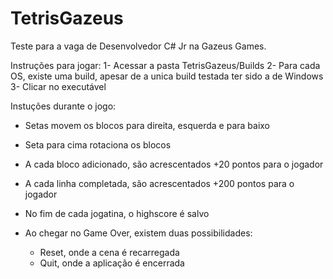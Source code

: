 ﻿# TetrisGazeus

Teste para a vaga de Desenvolvedor C# Jr na Gazeus Games. 

Instruções para jogar:
1- Acessar a pasta TetrisGazeus/Builds
2- Para cada OS, existe uma build, apesar de a unica build testada ter sido a de Windows
3- Clicar no executável

Instuções durante o jogo:
- Setas movem os blocos para direita, esquerda e para baixo
- Seta para cima rotaciona os blocos

- A cada bloco adicionado, são acrescentados +20 pontos para o jogador
- A cada linha completada, são acrescentados +200 pontos para o jogador
- No fim de cada jogatina, o highscore é salvo

- Ao chegar no Game Over, existem duas possibilidades: 
  * Reset, onde a cena é recarregada
  * Quit, onde a aplicação é encerrada 


